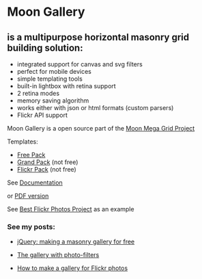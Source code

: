 
# Moon Gallery


## is a multipurpose horizontal masonry grid building solution:

+ integrated support for canvas and svg filters
+ perfect for mobile devices
+ simple templating tools
+ built-in lightbox with retina support
+ 2 retina modes
+ memory saving algorithm
+ works either with json or html formats (custom parsers)
+ Flickr API support


Moon Gallery is a open source part of the [Moon Mega Grid Project](http://gallery.scalapro.net/)

Templates:
+ [Free Pack](https://github.com/Kremlianski/free-pack)
+ [Grand Pack](http://gallery.scalapro.net/grand-pack/) (not free)
+ [Flickr Pack](http:/gallery.scalapro.net/flickr-pack/) (not free)

See [Documentation](http://gallery.scalapro.net/free-pack/api.html)


or [PDF version](http://gallery.scalapro.net/assets/pdf/masonry-grid-api.pdf)



See [Best Flickr Photos Project](http://gallery.scalapro.net/best-flickr-photos/last-gallery.html) as an example


### See my posts: ###

+ [jQuery: making a masonry gallery for free](http://scalapro.net/jquery-making-a-masonry-gallery-for-free/)


+ [The gallery with photo-filters ](http://scalapro.net/the-gallery-with-photo-filters/)


+ [How to make a gallery for Flickr photos](http://scalapro.net/how-to-make-a-gallery-for-flickr-photos/)
